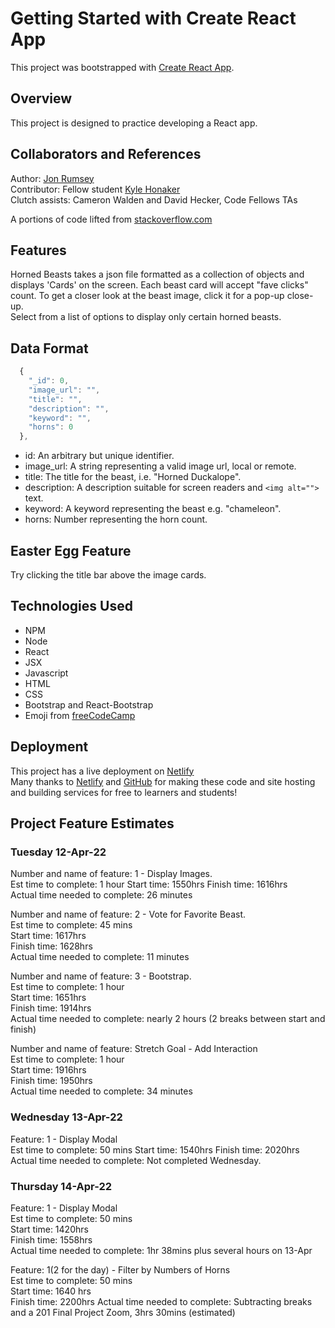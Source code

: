 # Getting Started with Create React App

This project was bootstrapped with [Create React App](https://github.com/facebook/create-react-app).

## Overview

This project is designed to practice developing a React app.

## Collaborators and References

Author: [Jon Rumsey](https://www.github.com/nojronatron)  
Contributor: Fellow student [Kyle Honaker](https://github.com/ikyle53)  
Clutch assists: Cameron Walden and David Hecker, Code Fellows TAs

A portions of code lifted from [stackoverflow.com](https://stackoverflow.com/questions/41978408/changing-style-of-a-button-on-click)  

## Features

Horned Beasts takes a json file formatted as a collection of objects and displays 'Cards' on the screen.
Each beast card will accept "fave clicks" count.
To get a closer look at the beast image, click it for a pop-up close-up.  
Select from a list of options to display only certain horned beasts.  

## Data Format

```javascript
  {
    "_id": 0,
    "image_url": "",
    "title": "",
    "description": "",
    "keyword": "",
    "horns": 0
  },
```

- id: An arbitrary but unique identifier.  
- image_url: A string representing a valid image url, local or remote.  
- title: The title for the beast, i.e. "Horned Duckalope".  
- description: A description suitable for screen readers and `<img alt="">` text.  
- keyword: A keyword representing the beast e.g. "chameleon".  
- horns: Number representing the horn count.  

## Easter Egg Feature

Try clicking the title bar above the image cards.  

## Technologies Used

- NPM
- Node
- React
- JSX
- Javascript
- HTML
- CSS
- Bootstrap and React-Bootstrap
- Emoji from [freeCodeCamp](https://www.freecodecamp.org/news/all-emojis-emoji-list-for-copy-and-paste/)  

## Deployment

This project has a live deployment on [Netlify](https://coruscating-peony-348645.netlify.app/)  
Many thanks to [Netlify](https://www.netlify.com) and [GitHub](https://www.github.com) for making these code and site hosting and building services for free to learners and students!  

## Project Feature Estimates

### Tuesday 12-Apr-22

Number and name of feature: 1 - Display Images.  
Est time to complete:  1 hour
Start time:  1550hrs
Finish time: 1616hrs  
Actual time needed to complete: 26 minutes  

Number and name of feature: 2 - Vote for Favorite Beast.  
Est time to complete: 45 mins  
Start time: 1617hrs  
Finish time: 1628hrs  
Actual time needed to complete: 11 minutes  

Number and name of feature: 3 - Bootstrap.  
Est time to complete: 1 hour  
Start time: 1651hrs  
Finish time: 1914hrs  
Actual time needed to complete: nearly 2 hours (2 breaks between start and finish)  

Number and name of feature: Stretch Goal - Add Interaction  
Est time to complete: 1 hour  
Start time: 1916hrs  
Finish time: 1950hrs  
Actual time needed to complete: 34 minutes  

### Wednesday 13-Apr-22

Feature: 1 - Display Modal  
Est time to complete:  50 mins
Start time:  1540hrs
Finish time: 2020hrs  
Actual time needed to complete: Not completed Wednesday.  

### Thursday 14-Apr-22

Feature: 1 - Display Modal  
Est time to complete: 50 mins  
Start time: 1420hrs  
Finish time: 1558hrs  
Actual time needed to complete: 1hr 38mins plus several hours on 13-Apr  

Feature: 1(2 for the day) - Filter by Numbers of Horns  
Est time to complete: 50 mins  
Start time: 1640 hrs  
Finish time: 2200hrs
Actual time needed to complete: Subtracting breaks and a 201 Final Project Zoom, 3hrs 30mins (estimated)  
